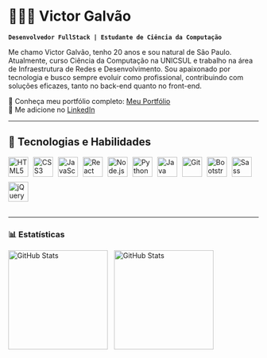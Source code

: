 # 👨🏽‍💻 Victor Galvão

**`Desenvolvedor FullStack | Estudante de Ciência da Computação`**

Me chamo Victor Galvão, tenho 20 anos e sou natural de São Paulo. Atualmente, curso Ciência da Computação na UNICSUL e trabalho na área de Infraestrutura de Redes e Desenvolvimento. Sou apaixonado por tecnologia e busco sempre evoluir como profissional, contribuindo com soluções eficazes, tanto no back-end quanto no front-end.

🔗 Conheça meu portfólio completo: [Meu Portfólio](https://victorgalvaomercante.github.io/PortfolioOficialVictor/)  
📎 Me adicione no [LinkedIn](https://www.linkedin.com/in/victor-mercante/)  

---

## 🧠 Tecnologias e Habilidades

<div style="display: flex; gap: 10px; flex-wrap: wrap;">
  <img title="HTML5" width="40" src="https://cdn.jsdelivr.net/gh/devicons/devicon/icons/html5/html5-original.svg" />
  <img title="CSS3" width="40" src="https://cdn.jsdelivr.net/gh/devicons/devicon/icons/css3/css3-original.svg" />
  <img title="JavaScript" width="40" src="https://cdn.jsdelivr.net/gh/devicons/devicon/icons/javascript/javascript-original.svg" />
  <img title="React" width="40" src="https://cdn.jsdelivr.net/gh/devicons/devicon/icons/react/react-original.svg" />
  <img title="Node.js" width="40" src="https://cdn.jsdelivr.net/gh/devicons/devicon/icons/nodejs/nodejs-original.svg" />
  <img title="Python" width="40" src="https://cdn.jsdelivr.net/gh/devicons/devicon/icons/python/python-original.svg" />
  <img title="Java" width="40" src="https://cdn.jsdelivr.net/gh/devicons/devicon/icons/java/java-original.svg" />
  <img title="Git" width="40" src="https://cdn.jsdelivr.net/gh/devicons/devicon/icons/git/git-original.svg" />
  <img title="Bootstrap" width="40" src="https://cdn.jsdelivr.net/gh/devicons/devicon/icons/bootstrap/bootstrap-original.svg" />
  <img title="Sass" width="40" src="https://cdn.jsdelivr.net/gh/devicons/devicon/icons/sass/sass-original.svg" />
  <img title="jQuery" width="40" src="https://cdn.jsdelivr.net/gh/devicons/devicon/icons/jquery/jquery-original.svg" />
</div>

<br/>

---

### 📊 Estatísticas

<p>
  <img 
    align="left" 
    alt="GitHub Stats" 
    height="200" 
    style="padding-right: 10px;" 
    src="https://github-readme-stats.vercel.app/api?username=VictorGalvaoMercante&show_icons=true&theme=dracula" 
  />

<img 
      align="left" 
      alt="GitHub Stats" 
      height="200" 
      src="https://github-readme-stats.vercel.app/api/top-langs/?username=VictorGalvaoMercante&theme=tokyonight&layout=compact&custom_title=Tecnologias&langs_count=9" 
  />

</p>
